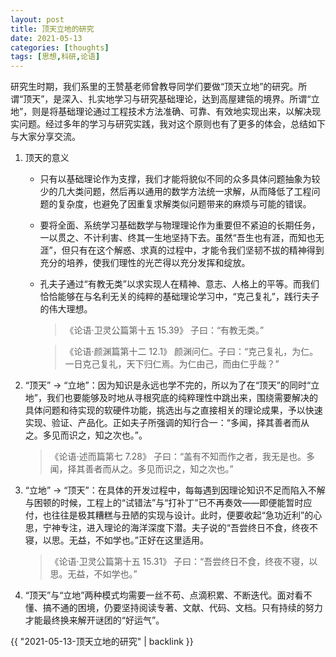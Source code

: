 ```yaml
---
layout: post
title: 顶天立地的研究
date: 2021-05-13
categories: [thoughts]
tags: [思想,科研,论语]
---
```


研究生时期，我们系里的王赞基老师曾教导同学们要做“顶天立地”的研究。所谓“顶天”，是深入、扎实地学习与研究基础理论，达到高屋建瓴的境界。所谓“立地”，则是将基础理论通过工程技术方法准确、可靠、有效地实现出来，以解决现实问题。经过多年的学习与研究实践，我对这个原则也有了更多的体会，总结如下与大家分享交流。

1. 顶天的意义

   * 只有以基础理论作为支撑，我们才能将貌似不同的众多具体问题抽象为较少的几大类问题，然后再以通用的数学方法统一求解，从而降低了工程问题的复杂度，也避免了因重复求解类似问题带来的麻烦与可能的错误。

   * 要将全面、系统学习基础数学与物理理论作为重要但不紧迫的长期任务，一以贯之、不计利害、终其一生地坚持下去。虽然“吾生也有涯，而知也无涯”，但只有在这个解惑、求真的过程中，才能令我们坚韧不拔的精神得到充分的培养，使我们理性的光芒得以充分发挥和绽放。

   * 孔夫子通过“有教无类”以求实现人在精神、意志、人格上的平等。而我们恰恰能够在与名利无关的纯粹的基础理论学习中，“克己复礼”，践行夫子的伟大理想。

     > 《论语·卫灵公篇第十五 15.39》 子曰：“有教无类。”

     > 《论语·颜渊篇第十二 12.1》 颜渊问仁。子曰：“克己复礼，为仁。一日克己复礼，天下归仁焉。为仁由己，而由仁乎哉？”

2. “顶天” → “立地”：因为知识是永远也学不完的，所以为了在“顶天”的同时“立地”，我们也要能够及时地从寻根究底的纯粹理性中跳出来，围绕需要解决的具体问题和待实现的软硬件功能，挑选出与之直接相关的理论成果，予以快速实现、验证、产品化。正如夫子所强调的知行合一：“多闻，择其善者而从之。多见而识之，知之次也。”。

   > 《论语·述而篇第七 7.28》 子曰：“盖有不知而作之者，我无是也。多闻，择其善者而从之。多见而识之，知之次也。”

3. “立地” → “顶天”：在具体的开发过程中，每每遇到因理论知识不足而陷入不解与困顿的时候，工程上的“试错法”与“打补丁”已不再奏效——即便能暂时应付，也往往是极其糟糕与丑陋的实现与设计。此时，便要收起“急功近利”的心思，宁神专注，进入理论的海洋深度下潜。夫子说的“吾尝终日不食，终夜不寝，以思。无益，不如学也。”正好在这里适用。

   > 《论语·卫灵公篇第十五 15.31》 子曰：“吾尝终日不食，终夜不寝，以思。无益，不如学也。”

4. “顶天”与“立地”两种模式均需要一丝不苟、点滴积累、不断迭代。面对看不懂、搞不通的困境，仍要坚持阅读专著、文献、代码、文档。只有持续的努力才能最终换来解开谜团的“好运气”。

{{ "2021-05-13-顶天立地的研究" | backlink }}
